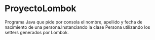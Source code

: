 # ProyectoLombok
Programa Java que pide por consola el nombre, apellido y fecha de nacimiento de una persona.Instanciando la clase Persona utilizando los setters generados por Lombok. 
